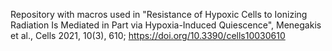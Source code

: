 Repository with macros used in "Resistance of Hypoxic Cells to Ionizing Radiation Is Mediated in Part via Hypoxia-Induced Quiescence", Menegakis et al., Cells 2021, 10(3), 610; https://doi.org/10.3390/cells10030610
